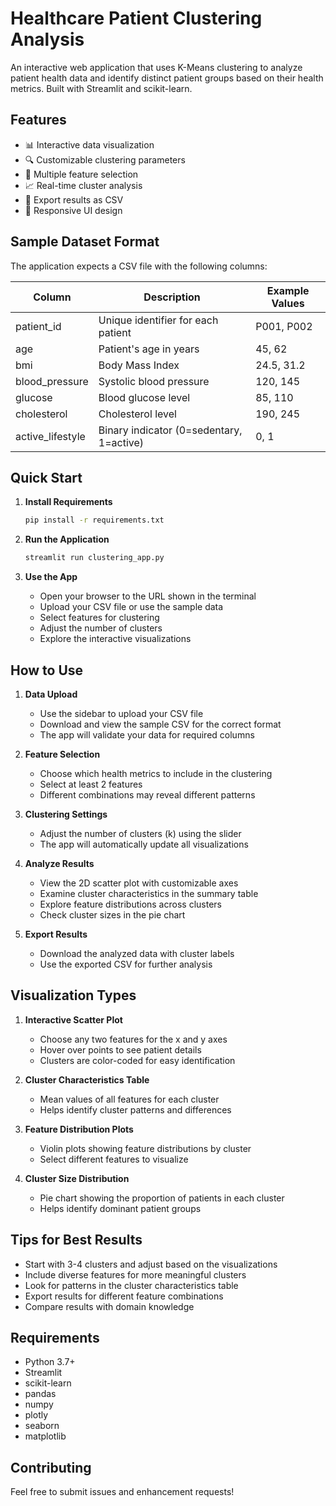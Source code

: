 # Healthcare Patient Clustering Analysis

An interactive web application that uses K-Means clustering to analyze patient health data and identify distinct patient groups based on their health metrics. Built with Streamlit and scikit-learn.

## Features

- 📊 Interactive data visualization
- 🔍 Customizable clustering parameters
- 🎯 Multiple feature selection
- 📈 Real-time cluster analysis
- 💾 Export results as CSV
- 📱 Responsive UI design

## Sample Dataset Format

The application expects a CSV file with the following columns:

| Column           | Description                              | Example Values |
|-----------------|------------------------------------------|---------------|
| patient_id      | Unique identifier for each patient        | P001, P002    |
| age            | Patient's age in years                    | 45, 62        |
| bmi            | Body Mass Index                           | 24.5, 31.2    |
| blood_pressure | Systolic blood pressure                   | 120, 145      |
| glucose        | Blood glucose level                       | 85, 110       |
| cholesterol    | Cholesterol level                         | 190, 245      |
| active_lifestyle| Binary indicator (0=sedentary, 1=active) | 0, 1          |

## Quick Start

1. **Install Requirements**
   ```bash
   pip install -r requirements.txt
   ```

2. **Run the Application**
   ```bash
   streamlit run clustering_app.py
   ```

3. **Use the App**
   - Open your browser to the URL shown in the terminal
   - Upload your CSV file or use the sample data
   - Select features for clustering
   - Adjust the number of clusters
   - Explore the interactive visualizations

## How to Use

1. **Data Upload**
   - Use the sidebar to upload your CSV file
   - Download and view the sample CSV for the correct format
   - The app will validate your data for required columns

2. **Feature Selection**
   - Choose which health metrics to include in the clustering
   - Select at least 2 features
   - Different combinations may reveal different patterns

3. **Clustering Settings**
   - Adjust the number of clusters (k) using the slider
   - The app will automatically update all visualizations

4. **Analyze Results**
   - View the 2D scatter plot with customizable axes
   - Examine cluster characteristics in the summary table
   - Explore feature distributions across clusters
   - Check cluster sizes in the pie chart

5. **Export Results**
   - Download the analyzed data with cluster labels
   - Use the exported CSV for further analysis

## Visualization Types

1. **Interactive Scatter Plot**
   - Choose any two features for the x and y axes
   - Hover over points to see patient details
   - Clusters are color-coded for easy identification

2. **Cluster Characteristics Table**
   - Mean values of all features for each cluster
   - Helps identify cluster patterns and differences

3. **Feature Distribution Plots**
   - Violin plots showing feature distributions by cluster
   - Select different features to visualize

4. **Cluster Size Distribution**
   - Pie chart showing the proportion of patients in each cluster
   - Helps identify dominant patient groups

## Tips for Best Results

- Start with 3-4 clusters and adjust based on the visualizations
- Include diverse features for more meaningful clusters
- Look for patterns in the cluster characteristics table
- Export results for different feature combinations
- Compare results with domain knowledge

## Requirements

- Python 3.7+
- Streamlit
- scikit-learn
- pandas
- numpy
- plotly
- seaborn
- matplotlib

## Contributing

Feel free to submit issues and enhancement requests!